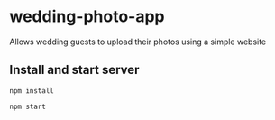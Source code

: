 # wedding-photo-app
Allows wedding guests to upload their photos using a simple website

## Install and start server
```npm install```

```npm start```